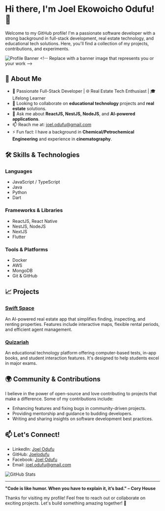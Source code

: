 # Hi there, I'm Joel Ekowoicho Odufu! 👋

Welcome to my GitHub profile! I'm a passionate software developer with a strong background in full-stack development, real estate technology, and educational tech solutions. Here, you'll find a collection of my projects, contributions, and experiments.

![Profile Banner]([https://your-image-link.com](https://scontent.fabv2-2.fna.fbcdn.net/v/t39.30808-6/451718015_7296460133788880_3592015159402094107_n.jpg?_nc_cat=111&ccb=1-7&_nc_sid=127cfc&_nc_eui2=AeEqpp649r42SPnEyk-efkkI9KvtWc6K5sz0q-1ZzormzJ_arpa-Hbg8vDHiy4--w8t_guuqASwFaWgs8WVe4rQp&_nc_ohc=W1WfVlQoa-IQ7kNvgFwN8bt&_nc_zt=23&_nc_ht=scontent.fabv2-2.fna&oh=00_AYAT4o4PvjLDc8b6on4ilR0XKzmR0i5XhNvicCXgDn3wdw&oe=66A07D43)) <!-- Replace with a banner image that represents you or your work -->

## 🌟 About Me

- 🚀 Passionate Full-Stack Developer | 🌐 Real Estate Tech Enthusiast | 🎓 Lifelong Learner
- 👯 Looking to collaborate on **educational technology** projects and **real estate** solutions.
- 💬 Ask me about **ReactJS, NestJS, NodeJS**, and **AI-powered applications**.
- 📫 Reach me at: [joel.odufu@gmail.com](mailto:joel.odufu@gmail.com)
- ⚡ Fun fact: I have a background in **Chemical/Petrochemical Engineering** and experience in **cinematography**.

## 🛠️ Skills & Technologies

### Languages
- JavaScript / TypeScript
- Java
- Python
- Dart

### Frameworks & Libraries
- ReactJS, React Native
- NestJS, NodeJS
- NextJS
- Flutter

### Tools & Platforms
- Docker
- AWS
- MongoDB
- Git & GitHub

## 📈 Projects

### [Swift Space](https://github.com/odufu/SwiftSpace)
An AI-powered real estate app that simplifies finding, inspecting, and renting properties. Features include interactive maps, flexible rental periods, and efficient agent management.

### [Quizariah](https://github.com/odufu/Quizariah)
An educational technology platform offering computer-based tests, in-app books, and student interaction features. It's designed to help students excel in major exams.


## 🌍 Community & Contributions

I believe in the power of open-source and love contributing to projects that make a difference. Some of my contributions include:

- Enhancing features and fixing bugs in community-driven projects.
- Providing mentorship and guidance to budding developers.
- Writing and sharing insights on software development best practices.

## 📫 Let's Connect!

- LinkedIn: [Joel Odufu](https://linkedin.com/in/joelodufu)
- GitHub: [Joelodufu](https://github.com/Joelodufu)
- Facebook: [Joel Odufu](https://www.facebook.com/joel.odufu.ekowoicho.lee)
- Email: [joel.odufu@gmail.com](mailto:joel.odufu@gmail.com)

![GitHub Stats](https://github-readme-stats.vercel.app/api?username=odufu&show_icons=true&theme=radical) <!-- Replace 'YourUsername' with your GitHub username -->

---

**"Code is like humor. When you have to explain it, it’s bad." – Cory House**

Thanks for visiting my profile! Feel free to reach out or collaborate on exciting projects. Let's build something amazing together! 🚀
